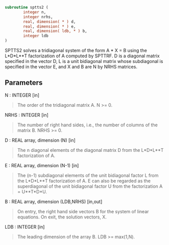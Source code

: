 ```fortran
subroutine sptts2 (
        integer n,
        integer nrhs,
        real, dimension( * ) d,
        real, dimension( * ) e,
        real, dimension( ldb, * ) b,
        integer ldb
)
```

SPTTS2 solves a tridiagonal system of the form
A \* X = B
using the L\*D\*L\*\*T factorization of A computed by SPTTRF.  D is a
diagonal matrix specified in the vector D, L is a unit bidiagonal
matrix whose subdiagonal is specified in the vector E, and X and B
are N by NRHS matrices.

## Parameters
N : INTEGER [in]
> The order of the tridiagonal matrix A.  N >= 0.

NRHS : INTEGER [in]
> The number of right hand sides, i.e., the number of columns
> of the matrix B.  NRHS >= 0.

D : REAL array, dimension (N) [in]
> The n diagonal elements of the diagonal matrix D from the
> L\*D\*L\*\*T factorization of A.

E : REAL array, dimension (N-1) [in]
> The (n-1) subdiagonal elements of the unit bidiagonal factor
> L from the L\*D\*L\*\*T factorization of A.  E can also be regarded
> as the superdiagonal of the unit bidiagonal factor U from the
> factorization A = U\*\*T\*D\*U.

B : REAL array, dimension (LDB,NRHS) [in,out]
> On entry, the right hand side vectors B for the system of
> linear equations.
> On exit, the solution vectors, X.

LDB : INTEGER [in]
> The leading dimension of the array B.  LDB >= max(1,N).
